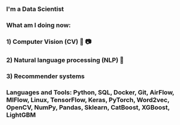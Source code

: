 ### I'm a Data Scientist

### What am I doing now:
### 1) Computer Vision (CV) 🎥 📷
### 2) Natural language processing (NLP) 📝
### 3) Recommender systems 

### Languages and Tools: Python, SQL, Docker, Git, AirFlow, MlFlow, Linux, TensorFlow, Keras, PyTorch, Word2vec, OpenCV, NumPy, Pandas, Sklearn, CatBoost, XGBoost, LightGBM
